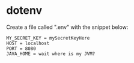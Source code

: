 # dotenv

Create a file called ".env" with the snippet below:

```
MY_SECRET_KEY = mySecretKeyHere
HOST = localhost
PORT = 8080
JAVA_HOME = wait where is my JVM?
```